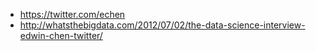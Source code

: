 * https://twitter.com/echen
* http://whatsthebigdata.com/2012/07/02/the-data-science-interview-edwin-chen-twitter/
